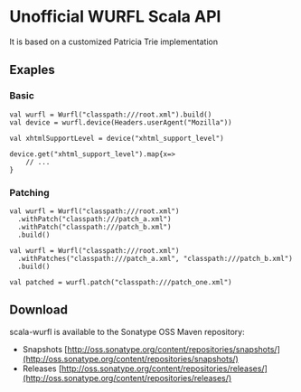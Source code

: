 Unofficial WURFL Scala API
==========================
It is based on a customized Patricia Trie implementation

Exaples
-------

### Basic
    val wurfl = Wurfl("classpath:///root.xml").build()
    val device = wurfl.device(Headers.userAgent("Mozilla"))

    val xhtmlSupportLevel = device("xhtml_support_level")

    device.get("xhtml_support_level").map{x=>
        // ...
    }


### Patching

    val wurfl = Wurfl("classpath:///root.xml")
      .withPatch("classpath:///patch_a.xml")
      .withPatch("classpath:///patch_b.xml")
      .build()

    val wurfl = Wurfl("classpath:///root.xml")
      .withPatches("classpath:///patch_a.xml", "classpath:///patch_b.xml")
      .build()

    val patched = wurfl.patch("classpath:///patch_one.xml")
Download
--------
scala-wurfl is available to the Sonatype OSS Maven repository:

 *    Snapshots [http://oss.sonatype.org/content/repositories/snapshots/](http://oss.sonatype.org/content/repositories/snapshots/)
 *    Releases [http://oss.sonatype.org/content/repositories/releases/](http://oss.sonatype.org/content/repositories/releases/)
